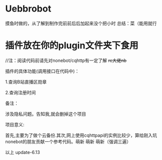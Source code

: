 # Uebbrobot

 摸鱼时做的，从了解到制作完前前后后加起来没个把小时 总结：菜（能用就行

 插件放在你的plugin文件夹下食用
 ====
 
//注：阅读代码前请先对nonebot/cqhttp有一定了解
<del>rc大佬nb</del>


插件的具体功能(调用接口在代码中)：


1.查询B站直播区勋章

2.查询注册时间

备注：

涉及隐私问题。告知我,就会删掉这个项目

项目意义:

首先,主要为了做个云备份.其次,网上使用cqhttpapi的实例比较少，算给刚入坑nonebot的朋友贡献一个参考代码。萌新 萌新 萌新（强调三遍）


以上 update-6.13
